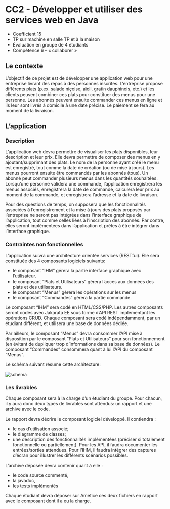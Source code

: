 # CC2 - Développer et utiliser des services web en Java

- Coefficient 15
- TP sur machine en salle TP et à la maison
- Évaluation en groupe de 4 étudiants
- Compétence 6 – « collaborer »

## Le contexte

L’objectif de ce projet est de développer une application web pour une entreprise livrant des repas à des personnes inscrites. L’entreprise propose différents plats (p.ex. salade niçoise, aïoli, gratin dauphinois, etc.) et les clients peuvent combiner ces plats pour constituer des menus pour une personne. Les abonnés peuvent ensuite commander ces menus en ligne et ils leur sont livrés à domicile à une date précise. Le paiement se fera au moment de la livraison.
## L’application

### Description

L’application web devra permettre de visualiser les plats disponibles, leur description et leur prix. Elle devra permettre de composer des menus en y ajoutant/supprimant des plats. Le nom de la personne ayant créé le menu est enregistré, tout comme la date de création (ou de mise à jours). Les menus pourront ensuite être commandés par les abonnés (tous). Un abonné peut commander plusieurs menus dans les quantités souhaitées. Lorsqu’une personne validera une commande, l’application enregistrera les menus associés, enregistrera la date de commande, calculera leur prix au moment de la commande, et enregistrera l’adresse et la date de livraison.

Pour des questions de temps, on supposera que les fonctionnalités associées à l’enregistrement et la mise à jours des plats proposés par l’entreprise ne seront pas intégrées dans l’interface graphique de l’application, tout comme celles liées à l’inscription des abonnés. Par contre, elles seront implémentées dans l’application et prêtes à être intégrer dans l’interface graphique.

### Contraintes non fonctionnelles

L’application suivra une architecture orientée services (RESTful). Elle sera constituée des 4 composants logiciels suivants:
- le composant “IHM” gérera la partie interface graphique avec l’utilisateur.
- le composant “Plats et Utilisateurs” gérera l’accès aux données des plats et des utilisateurs.
- le composant “Menus” gérera les opérations sur les menus
- le composant “Commandes” gérera la partie commande.

Le composant “IHM” sera codé en HTML/CSS/PHP. Les autres composants seront codés avec Jakarata EE sous forme d’API REST implémentant les opérations CRUD. Chaque composant sera codé indépendamment, par un étudiant différent, et utilisera une base de données dédiée.

Par ailleurs, le composant “Menus” devra consommer l’API mise à disposition par le composant “Plats et Utilisateurs” pour son fonctionnement (en évitant de dupliquer trop d’informations dans sa base de données). Le composant “Commandes” consommera quant à lui l’API du composant “Menus”.

Le schéma suivant résume cette architecture:

![schema](https://cdn.discordapp.com/attachments/1185997163570933790/1221724692046413864/image.png?ex=66139ec9&is=660129c9&hm=537958fa2d7e33049f20d63d6f84e8b44abff2327508cd760ee6320dcd26971a& "schéma")

### Les livrables

Chaque composant sera à la charge d’un étudiant du groupe. Pour chacun, il y aura donc deux types de livrables sont attendus: un rapport et une archive avec le code.

Le rapport devra décrire le composant logiciel développé. Il contiendra :

- le cas d’utilisation associé;
- le diagramme de classes;
- une description des fonctionnalités implémentées (préciser si totalement fonctionnelle ou partiellement). Pour les API, il faudra documenter les entrées/sorties attendues. Pour l’IHM, il faudra intégrer des captures d’écran pour illustrer les différents scénarios possibles.

L’archive déposée devra contenir quant à elle :

- le code source commenté,
- la javadoc,
- les tests implémentés

Chaque étudiant devra déposer sur Ametice ces deux fichiers en rapport avec le composant dont il a eu la charge.
